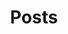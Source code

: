 ---
title: Posts
pagination:
  data: collections.posts
  size: 5000
  alias: posts
layout: layouts/posts
permalink: "{{ page.fileSlug }}/"
---